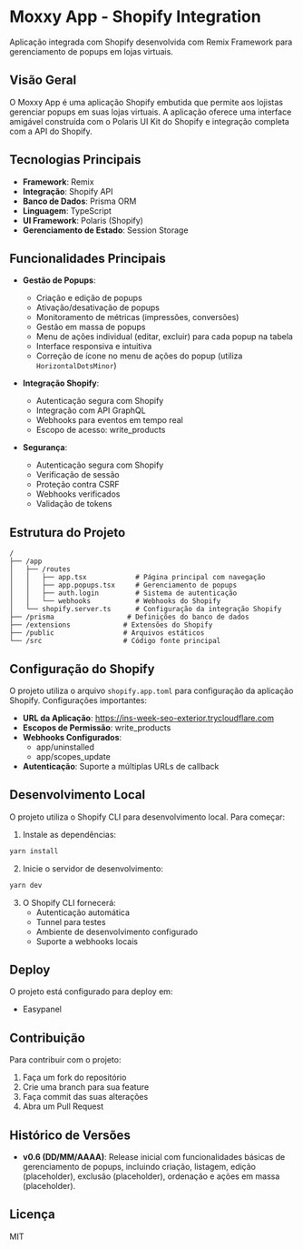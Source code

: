 # Moxxy App - Shopify Integration

Aplicação integrada com Shopify desenvolvida com Remix Framework para gerenciamento de popups em lojas virtuais.

## Visão Geral

O Moxxy App é uma aplicação Shopify embutida que permite aos lojistas gerenciar popups em suas lojas virtuais. A aplicação oferece uma interface amigável construída com o Polaris UI Kit do Shopify e integração completa com a API do Shopify.

## Tecnologias Principais

- **Framework**: Remix
- **Integração**: Shopify API
- **Banco de Dados**: Prisma ORM
- **Linguagem**: TypeScript
- **UI Framework**: Polaris (Shopify)
- **Gerenciamento de Estado**: Session Storage

## Funcionalidades Principais

- **Gestão de Popups**:
  - Criação e edição de popups
  - Ativação/desativação de popups
  - Monitoramento de métricas (impressões, conversões)
  - Gestão em massa de popups
  - Menu de ações individual (editar, excluir) para cada popup na tabela
  - Interface responsiva e intuitiva
  - Correção de ícone no menu de ações do popup (utiliza `HorizontalDotsMinor`)

- **Integração Shopify**:
  - Autenticação segura com Shopify
  - Integração com API GraphQL
  - Webhooks para eventos em tempo real
  - Escopo de acesso: write_products

- **Segurança**:
  - Autenticação segura com Shopify
  - Verificação de sessão
  - Proteção contra CSRF
  - Webhooks verificados
  - Validação de tokens

## Estrutura do Projeto

```
/
├── /app
│   ├── /routes
│   │   ├── app.tsx            # Página principal com navegação
│   │   ├── app.popups.tsx     # Gerenciamento de popups
│   │   ├── auth.login         # Sistema de autenticação
│   │   └── webhooks           # Webhooks do Shopify
│   └── shopify.server.ts      # Configuração da integração Shopify
├── /prisma                  # Definições do banco de dados
├── /extensions             # Extensões do Shopify
├── /public                 # Arquivos estáticos
└── /src                    # Código fonte principal
```

## Configuração do Shopify

O projeto utiliza o arquivo `shopify.app.toml` para configuração da aplicação Shopify. Configurações importantes:

- **URL da Aplicação**: https://ins-week-seo-exterior.trycloudflare.com
- **Escopos de Permissão**: write_products
- **Webhooks Configurados**:
  - app/uninstalled
  - app/scopes_update
- **Autenticação**: Suporte a múltiplas URLs de callback

## Desenvolvimento Local

O projeto utiliza o Shopify CLI para desenvolvimento local. Para começar:

1. Instale as dependências:
```bash
yarn install
```

2. Inicie o servidor de desenvolvimento:
```bash
yarn dev
```

3. O Shopify CLI fornecerá:
   - Autenticação automática
   - Tunnel para testes
   - Ambiente de desenvolvimento configurado
   - Suporte a webhooks locais

## Deploy

O projeto está configurado para deploy em:
- Easypanel

## Contribuição

Para contribuir com o projeto:

1. Faça um fork do repositório
2. Crie uma branch para sua feature
3. Faça commit das suas alterações
4. Abra um Pull Request

## Histórico de Versões

- **v0.6 (DD/MM/AAAA)**: Release inicial com funcionalidades básicas de gerenciamento de popups, incluindo criação, listagem, edição (placeholder), exclusão (placeholder), ordenação e ações em massa (placeholder).

## Licença

MIT

